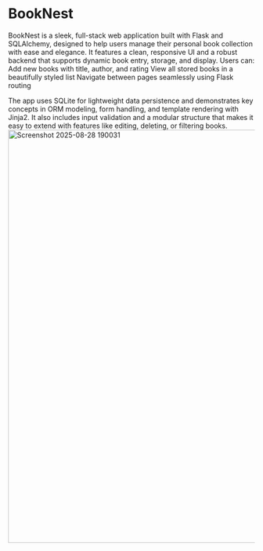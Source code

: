 # BookNest
BookNest is a sleek, full-stack web application built with Flask and SQLAlchemy, designed to help users manage their personal book collection with ease and elegance. It features a clean, responsive UI and a robust backend that supports dynamic book entry, storage, and display.
Users can:
    Add new books with title, author, and rating
    View all stored books in a beautifully styled list
    Navigate between pages seamlessly using Flask routing

The app uses SQLite for lightweight data persistence and demonstrates key concepts in ORM modeling, form handling, and template rendering with Jinja2. It also includes input validation and a modular structure that makes it easy to extend with features like editing, deleting, or filtering books.
<img width="1190" height="842" alt="Screenshot 2025-08-28 190031" src="https://github.com/user-attachments/assets/4092a6db-3a2f-4557-a610-5018f0fbfbc5" />

